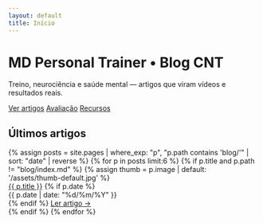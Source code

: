```yaml
---
layout: default
title: Início
---
```


<div class="hero" style="background-image:url('{{ "/assets/hero.jpg" | relative_url }}')">
  <div class="hero-inner">
    <h1>MD Personal Trainer • Blog CNT</h1>
    <p>Treino, neurociência e saúde mental — artigos que viram vídeos e resultados reais.</p>
    <div class="btn-row">
      <a class="btn" href="{{ '/blog' | relative_url }}">Ver artigos</a>
      <a class="btn" href="{{ '/avaliacao' | relative_url }}">Avaliação</a>
      <a class="btn" href="{{ '/recursos' | relative_url }}">Recursos</a>
    </div>
  </div>
</div>

<div class="container">
  <div class="section">
    <h2>Últimos artigos</h2>
    <div class="grid">
      {% assign posts = site.pages | where_exp: "p", "p.path contains 'blog/'" | sort: "date" | reverse %}
      {% for p in posts limit:6 %}
        {% if p.title and p.path != "blog/index.md" %}
          {% assign thumb = p.image | default: '/assets/thumb-default.jpg' %}
          <article class="card">
            <a href="{{ p.url | relative_url }}">
              <img class="thumb" src="{{ thumb | relative_url }}" alt="">
            </a>
            <div class="card-body">
              <a href="{{ p.url | relative_url }}" class="title">{{ p.title }}</a>
              {% if p.date %}
                <div class="meta">{{ p.date | date: "%d/%m/%Y" }}</div>
              {% endif %}
              <a class="more" href="{{ p.url | relative_url }}">Ler artigo →</a>
            </div>
          </article>
        {% endif %}
      {% endfor %}
    </div>
  </div>
</div>
